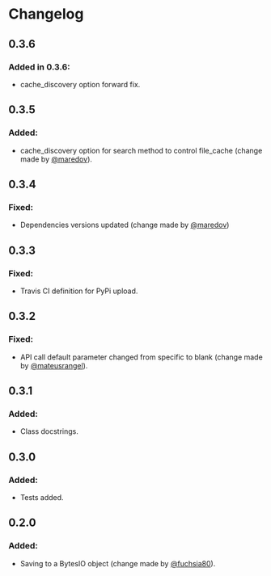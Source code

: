 # Changelog

## 0.3.6

### Added in 0.3.6:  
-   cache_discovery option forward fix.

## 0.3.5

### Added:  
-   cache_discovery option for search method to control file_cache (change made by [@maredov](https://github.com/marodev)).

## 0.3.4

### Fixed:  
-   Dependencies versions updated (change made by [@maredov](https://github.com/marodev))

## 0.3.3

### Fixed:  
-   Travis CI definition for PyPi upload.

## 0.3.2

### Fixed:  
-   API call default parameter changed from specific to blank (change made by [@mateusrangel](https://github.com/mateusrangel)).

## 0.3.1

### Added:  
-   Class docstrings.

## 0.3.0

### Added:  
-   Tests added. 

## 0.2.0

### Added:  
-   Saving to a BytesIO object (change made by [@fuchsia80](https://github.com/fuchsia80)). 
